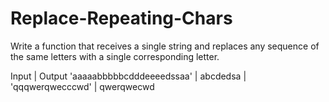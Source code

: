 # Replace-Repeating-Chars

Write a function that receives a single string and replaces any sequence of the same letters with a single corresponding letter.


Input                       |    Output
'aaaaabbbbbcdddeeeedssaa'   |    abcdedsa
                            |
'qqqwerqwecccwd'            |    qwerqwecwd
